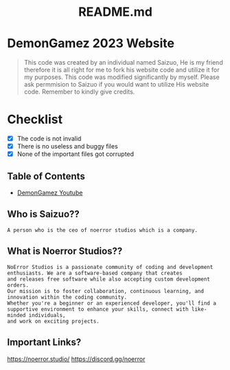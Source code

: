 <h1 align="center"Demon-Gamez-website.github.io</h1>

<p align="center">README.md</p>


# DemonGamez 2023 Website
> This code was created by an individual named Saizuo, He is my friend therefore it is all right for me to fork his website code and utilize it for my purposes. This code was modified significantly by myself. Please ask permmision to Saizuo if you would want to utilize His website code. Remember to kindly give credits.

# Checklist
- [x] The code is not invalid
- [x] There is no useless and buggy files
- [x] None of the important files got corrupted

## Table of Contents

- [DemonGamez Youtube](https://youtube.com/@Demongamez)


## Who is Saizuo??

```
A person who is the ceo of noerror studios which is a company.  
```

## What is Noerror Studios??

```
NoError Studios is a passionate community of coding and development enthusiasts. We are a software-based company that creates
and releases free software while also accepting custom development orders. 
Our mission is to foster collaboration, continuous learning, and innovation within the coding community.
Whether you're a beginner or an experienced developer, you'll find a supportive environment to enhance your skills, connect with like-minded individuals,
and work on exciting projects.
```

## Important Links?

https://noerror.studio/
https://discord.gg/noerror
